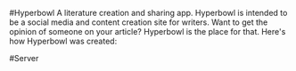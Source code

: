 #Hyperbowl
A literature creation and sharing app. Hyperbowl is intended to be a social media and content creation site for writers. Want to get the opinion of someone on your article? Hyperbowl is the place for that. Here's how Hyperbowl was created:

#Server
